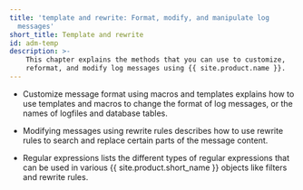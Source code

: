 ```yaml
---
title: 'template and rewrite: Format, modify, and manipulate log
  messages'
short_title: Template and rewrite
id: adm-temp
description: >-
    This chapter explains the methods that you can use to customize,
    reformat, and modify log messages using {{ site.product.name }}.
---
```


- Customize message format using macros and templates
    explains how to use templates and macros to change the format of log messages,
    or the names of logfiles and database tables.

- Modifying messages using rewrite rules describes
    how to use rewrite rules to search and replace certain parts of the message content.

- Regular expressions lists the different types of
    regular expressions that can be used in various {{ site.product.short_name }} objects
    like filters and rewrite rules.
